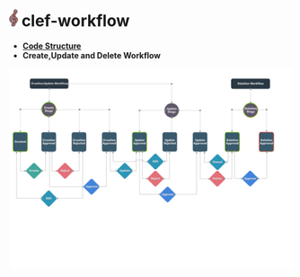 #  <img src="design/clef-workflow-logo.png" width="15">  clef-workflow

- [**Code Structure**](docs/code-structure.md)
-  **Create,Update and Delete Workflow**

![Clef-Workflow-Single Direction Action](design/create-update-delete-workflow.png?update=now)
